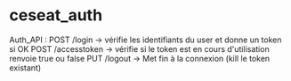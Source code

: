 # ceseat_auth
Auth_API :
POST /login -> vérifie les identifiants du user et donne un token si OK
POST /accesstoken -> vérifie si le token est en cours d'utilisation renvoie true ou false
PUT /logout -> Met fin à la connexion (kill le token existant) 